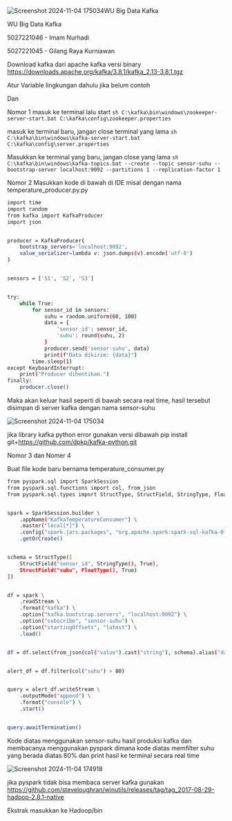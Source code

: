 ![Screenshot 2024-11-04 175034](https://github.com/user-attachments/assets/758c97a1-9fa2-46ac-941e-cfac1ba45770)WU Big Data Kafka

WU Big Data Kafka

5027221046 - Imam Nurhadi

5027221045 - Gilang Raya Kurniawan

Download kafka dari apache kafka versi binary
https://downloads.apache.org/kafka/3.8.1/kafka_2.13-3.8.1.tgz

Atur Variable lingkungan dahulu jika belum contoh

Dan

Nomor 1
masuk ke terminal lalu start
``sh
C:\kafka\bin\windows\zookeeper-server-start.bat C:\kafka\config\zookeeper.properties``

masuk ke terminal baru, jangan close terminal yang lama
``sh
C:\kafka\bin\windows\kafka-server-start.bat C:\kafka\config\server.properties``

Masukkan ke terminal yang baru, jangan close yang lama
``sh
 C:\kafka\bin\windows\kafka-topics.bat --create --topic sensor-suhu --bootstrap-server localhost:9092 --partitions 1 --replication-factor 1 ``


Nomor 2
Masukkan kode di bawah di IDE misal dengan nama temperature_producer.py.py

```sh
import time
import random
from kafka import KafkaProducer
import json


producer = KafkaProducer(
    bootstrap_servers='localhost:9092',
    value_serializer=lambda v: json.dumps(v).encode('utf-8')
)


sensors = ['S1', 'S2', 'S3']


try:
    while True:
        for sensor_id in sensors:
            suhu = random.uniform(60, 100)  
            data = {
                'sensor_id': sensor_id,
                'suhu': round(suhu, 2)  
            }
            producer.send('sensor-suhu', data)
            print(f"Data dikirim: {data}")
        time.sleep(1)  
except KeyboardInterrupt:
    print("Producer dihentikan.")
finally:
    producer.close()
```
Maka akan keluar hasil seperti di bawah secara real time, hasil tersebut disimpan di server kafka dengan nama sensor-suhu

![Screenshot 2024-11-04 175034](https://github.com/user-attachments/assets/81db4f40-9151-4072-a7f0-95044faa190e)

jika library kafka python error gunakan versi dibawah
pip install git+https://github.com/dpkp/kafka-python.git


Nomor 3 dan Nomer 4

Buat file kode baru bernama
temperature_consumer.py
```sh
from pyspark.sql import SparkSession
from pyspark.sql.functions import col, from_json
from pyspark.sql.types import StructType, StructField, StringType, FloatType


spark = SparkSession.builder \
    .appName("KafkaTemperatureConsumer") \
    .master("local[*]") \
    .config("spark.jars.packages", "org.apache.spark:spark-sql-kafka-0-10_2.12:3.5.0") \
    .getOrCreate()


schema = StructType([
    StructField("sensor_id", StringType(), True),
    StructField("suhu", FloatType(), True)
])


df = spark \
    .readStream \
    .format("kafka") \
    .option("kafka.bootstrap.servers", "localhost:9092") \
    .option("subscribe", "sensor-suhu") \
    .option("startingOffsets", "latest") \
    .load()


df = df.select(from_json(col("value").cast("string"), schema).alias("data")).select("data.*")


alert_df = df.filter(col("suhu") > 80)


query = alert_df.writeStream \
    .outputMode("append") \
    .format("console") \
    .start()


query.awaitTermination()
```

Kode diatas menggunakan sensor-suhu hasil produksi kafka dan membacanya menggunakan pyspark dimana kode diatas memfilter suhu yang berada diatas 80% dan print hasil ke terminal secara real time

![Screenshot 2024-11-04 174918](https://github.com/user-attachments/assets/63f37c3b-fca3-4910-bbcc-bf9d92c4aa4d)


jika pyspark tidak bisa membaca server kafka gunakan 
https://github.com/steveloughran/winutils/releases/tag/tag_2017-08-29-hadoop-2.8.1-native

Ekstrak masukkan ke Hadoop/bin
